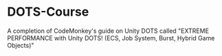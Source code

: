 # DOTS-Course
 A completion of CodeMonkey's guide on Unity DOTS called "EXTREME PERFORMANCE with Unity DOTS! (ECS, Job System, Burst, Hybrid Game Objects)"
